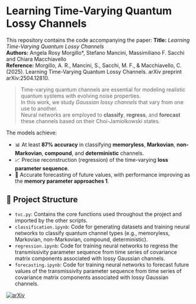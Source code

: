 # Learning Time-Varying Quantum Lossy Channels

This repository contains the code accompanying the paper:
**Title:** _Learning Time-Varying Quantum Lossy Channels_  
**Authors:** Angela Rosy Morgillo*, Stefano Mancini, Massimiliano F. Sacchi and Chiara Macchiavello  
**Reference:** Morgillo, A. R., Mancini, S., Sacchi, M. F., & Macchiavello, C. (2025). Learning Time-Varying Quantum Lossy Channels. arXiv preprint arXiv:2504.12810.

> Time-varying quantum channels are essential for modeling realistic quantum systems with evolving noise properties.  
> In this work, we study *Gaussian lossy channels* that vary from one use to another.  
> Neural networks are employed to **classify**, **regress**, and **forecast** these channels based on their Choi-Jamiolkowski states.

The models achieve:
- 📊 At least **87% accuracy** in classifying **memoryless**, **Markovian**, **non-Markovian**, **compound**, and **deterministic** channels.
- 📈 Precise reconstruction (regression) of the time-varying **loss parameter sequence**.
- 🔮 Accurate forecasting of future values, with performance improving as the **memory parameter approaches 1**.


## 📁 Project Structure
- `tvc.py`: Contains the core functions used throughout the project and imported by the other scripts.
- `classification.ipynb`: Code for generating datasets and training neural networks to classify quantum channel types (e.g., memoryless, Markovian, non-Markovian, compound, deterministic).
- `regression.ipynb`: Code for training neural networks to regress the transmissivity parameter sequence from time series of covariance matrix components associated with lossy Gaussian channels.
- `forecasting.ipynb`: Code for training neural networks to forecast future values of the transmissivity parameter sequence from time series of covariance matrix components associated with lossy Gaussian channels.
  

[![arXiv](https://img.shields.io/badge/arXiv-2504.12810-b31b1b?logo=arxiv&logoColor=white)](https://arxiv.org/abs/2504.12810)

